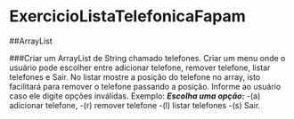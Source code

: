 # ExercicioListaTelefonicaFapam

##ArrayList

###Criar um ArrayList de String chamado telefones.
Criar um menu onde o usuário pode escolher entre adicionar telefone, remover telefone, listar
telefones e Sair. No listar mostre a posição do telefone no array, isto facilitará para remover o
telefone passando a posição. Informe ao usuário caso ele digite opções inválidas.
Exemplo:
***Escolha uma opção:***
-(a) adicionar telefone,
-(r) remover telefone
-(l) listar telefones
-(s) Sair.
